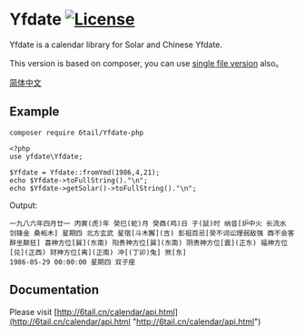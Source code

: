 # Yfdate [![License](https://img.shields.io/badge/license-MIT-4EB1BA.svg?style=flat-square)](https://github.com/6tail/Yfdate-php/blob/master/LICENSE)

Yfdate is a calendar library for Solar and Chinese Yfdate.

This version is based on composer, you can use [single file version](https://github.com/6tail/Yfdate-php-standalone) also。

[简体中文](https://github.com/6tail/Yfdate-php/blob/master/README.md)

## Example

    composer require 6tail/Yfdate-php
     
    <?php
    use yfdate\Yfdate;
     
    $Yfdate = Yfdate::fromYmd(1986,4,21);
    echo $Yfdate->toFullString()."\n";
    echo $Yfdate->getSolar()->toFullString()."\n";

Output:

    一九八六年四月廿一 丙寅(虎)年 癸巳(蛇)月 癸酉(鸡)日 子(鼠)时 纳音[炉中火 长流水 剑锋金 桑柘木] 星期四 北方玄武 星宿[斗木獬](吉) 彭祖百忌[癸不词讼理弱敌强 酉不会客醉坐颠狂] 喜神方位[巽](东南) 阳贵神方位[巽](东南) 阴贵神方位[震](正东) 福神方位[兑](正西) 财神方位[离](正南) 冲[(丁卯)兔] 煞[东]
    1986-05-29 00:00:00 星期四 双子座

## Documentation

Please visit [http://6tail.cn/calendar/api.html](http://6tail.cn/calendar/api.html "http://6tail.cn/calendar/api.html")
